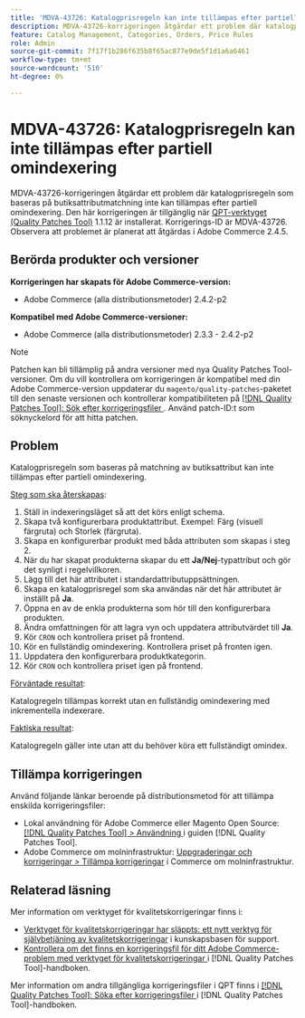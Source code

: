 ```yaml
---
title: 'MDVA-43726: Katalogprisregeln kan inte tillämpas efter partiell omindexering'
description: MDVA-43726-korrigeringen åtgärdar ett problem där katalogprisregeln som baseras på butiksattributmatchning inte kan tillämpas efter partiell omindexering. Den här korrigeringen är tillgänglig när [QPT-verktyget (Quality Patches Tool)](https://experienceleague.adobe.com/sv/docs/commerce-knowledge-base/kb/announcements/commerce-announcements/magento-quality-patches-released-new-tool-to-self-serve-quality-patches) 1.1.12 är installerat. Korrigerings-ID är MDVA-43726. Observera att problemet är planerat att åtgärdas i Adobe Commerce 2.4.5.
feature: Catalog Management, Categories, Orders, Price Rules
role: Admin
source-git-commit: 7f17f1b286f635b8f65ac877e9de5f1d1a6a6461
workflow-type: tm+mt
source-wordcount: '510'
ht-degree: 0%

---
```


# MDVA-43726: Katalogprisregeln kan inte tillämpas efter partiell omindexering

MDVA-43726-korrigeringen åtgärdar ett problem där katalogprisregeln som baseras på butiksattributmatchning inte kan tillämpas efter partiell omindexering. Den här korrigeringen är tillgänglig när [QPT-verktyget (Quality Patches Tool)](https://experienceleague.adobe.com/sv/docs/commerce-knowledge-base/kb/announcements/commerce-announcements/magento-quality-patches-released-new-tool-to-self-serve-quality-patches) 1.1.12 är installerat. Korrigerings-ID är MDVA-43726. Observera att problemet är planerat att åtgärdas i Adobe Commerce 2.4.5.

## Berörda produkter och versioner

**Korrigeringen har skapats för Adobe Commerce-version:**

* Adobe Commerce (alla distributionsmetoder) 2.4.2-p2

**Kompatibel med Adobe Commerce-versioner:**

* Adobe Commerce (alla distributionsmetoder) 2.3.3 - 2.4.2-p2

>[!NOTE]
>
>Patchen kan bli tillämplig på andra versioner med nya Quality Patches Tool-versioner. Om du vill kontrollera om korrigeringen är kompatibel med din Adobe Commerce-version uppdaterar du `magento/quality-patches`-paketet till den senaste versionen och kontrollerar kompatibiliteten på [[!DNL Quality Patches Tool]: Sök efter korrigeringsfiler ](https://experienceleague.adobe.com/sv/docs/commerce-knowledge-base/kb/announcements/commerce-announcements/magento-quality-patches-released-new-tool-to-self-serve-quality-patches). Använd patch-ID:t som söknyckelord för att hitta patchen.

## Problem

Katalogprisregeln som baseras på matchning av butiksattribut kan inte tillämpas efter partiell omindexering.

<u>Steg som ska återskapas</u>:

1. Ställ in indexeringsläget så att det körs enligt schema.
1. Skapa två konfigurerbara produktattribut. Exempel: Färg (visuell färgruta) och Storlek (färgruta).
1. Skapa en konfigurerbar produkt med båda attributen som skapas i steg 2.
1. När du har skapat produkterna skapar du ett **Ja/Nej**-typattribut och gör det synligt i regelvillkoren.
1. Lägg till det här attributet i standardattributuppsättningen.
1. Skapa en katalogprisregel som ska användas när det här attributet är inställt på **Ja**.
1. Öppna en av de enkla produkterna som hör till den konfigurerbara produkten.
1. Ändra omfattningen för att lagra vyn och uppdatera attributvärdet till **Ja**.
1. Kör `CRON` och kontrollera priset på frontend.
1. Kör en fullständig omindexering. Kontrollera priset på fronten igen.
1. Uppdatera den konfigurerbara produktkategorin.
1. Kör `CRON` och kontrollera priset igen på frontend.

<u>Förväntade resultat</u>:

Katalogregeln tillämpas korrekt utan en fullständig omindexering med inkrementella indexerare.

<u>Faktiska resultat</u>:

Katalogregeln gäller inte utan att du behöver köra ett fullständigt omindex.

## Tillämpa korrigeringen

Använd följande länkar beroende på distributionsmetod för att tillämpa enskilda korrigeringsfiler:

* Lokal användning för Adobe Commerce eller Magento Open Source: [[!DNL Quality Patches Tool] > Användning ](/help/tools/quality-patches-tool/usage.md) i guiden [!DNL Quality Patches Tool].
* Adobe Commerce om molninfrastruktur: [Uppgraderingar och korrigeringar > Tillämpa korrigeringar](https://experienceleague.adobe.com/docs/commerce-cloud-service/user-guide/develop/upgrade/apply-patches.html?lang=sv-SE) i Commerce om molninfrastruktur.

## Relaterad läsning

Mer information om verktyget för kvalitetskorrigeringar finns i:

* [Verktyget för kvalitetskorrigeringar har släppts: ett nytt verktyg för självbetjäning av kvalitetskorrigeringar](https://experienceleague.adobe.com/sv/docs/commerce-knowledge-base/kb/announcements/commerce-announcements/magento-quality-patches-released-new-tool-to-self-serve-quality-patches) i kunskapsbasen för support.
* [Kontrollera om det finns en korrigeringsfil för ditt Adobe Commerce-problem med verktyget för kvalitetskorrigeringar ](/help/tools/quality-patches-tool/patches-available-in-qpt/check-patch-for-magento-issue-with-magento-quality-patches.md) i [!DNL Quality Patches Tool]-handboken.

Mer information om andra tillgängliga korrigeringsfiler i QPT finns i [[!DNL Quality Patches Tool]: Söka efter korrigeringsfiler ](https://experienceleague.adobe.com/tools/commerce-quality-patches/index.html?lang=sv-SE) i [!DNL Quality Patches Tool]-handboken.
